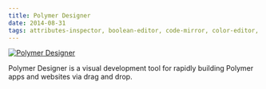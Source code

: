 ```yaml
---
title: Polymer Designer
date: 2014-08-31
tags: attributes-inspector, boolean-editor, code-mirror, color-editor, core-collapse, core-drag-avatar, core-drag-drop, core-icon, core-icon-button, core-item, core-menu, core-menu-button, core-pages, core-popup-menu, core-popup-overlay, core-selection, core-selector, core-splitter, core-submenu, core-toolbar, design-github-info, design-palette, design-state, design-tree, designer-element, dom-serializer, element-inspector, flip-in, flip-out, github-element, layout-inspector, object-inspector, property-editor, property-inspector, range-editor, select-editor, string-editor, style-inspector, x-meta
---
```


[![Polymer Designer](screenshots/polymer-designer.png)](http://www.polymer-project.org/tools/designer/)

Polymer Designer is a visual development tool for rapidly building Polymer apps and websites via drag and drop.